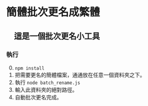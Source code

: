 # 簡體批次更名成繁體

## 　這是一個批次更名小工具


### 執行

0. `npm install`
1. 把需要更名的簡體檔案，通通放在任意一個資料夾之下。
2. 執行 `node batch_rename.js`
3. 輸入此資料夾的絕對路徑。
4. 自動批次更名完成。

